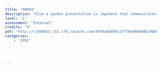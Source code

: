 ```yaml
---
title: "90894"
description: "Give a spoken presentation in Japanese that communicates a person response"
level: "1"
assessment: "Internal"
credits: "4"
pdf: "http://c1940652.r52.cf0.rackcdn.com/4f94a6b899c2ff78e900060b/90894.pdf"
categories:
    - "JPN1"
    
    
    
    
---
```

